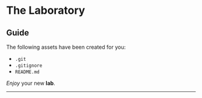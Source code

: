 # The Laboratory

## Guide

The following assets have been created for you:

- `.git`
- `.gitignore`
- `README.md`

*Enjoy* your new **lab**.

---

